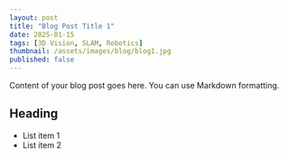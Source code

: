 ```yaml
---
layout: post
title: "Blog Post Title 1"
date: 2025-01-15
tags: [3D Vision, SLAM, Robotics]
thumbnail: /assets/images/blog/blog1.jpg
published: false
---
```


Content of your blog post goes here. You can use Markdown formatting.

## Heading

- List item 1
- List item 2
